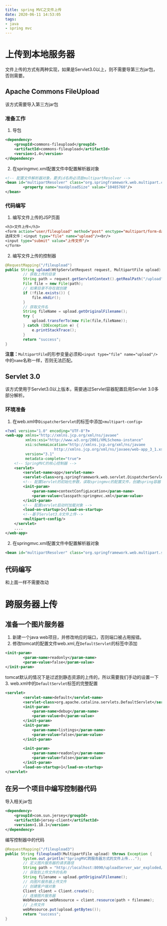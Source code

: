 ```yaml
---
title: spring MVC之文件上传
date: 2020-06-11 14:53:05
tags:
- java
- spring mvc
---
```


# 上传到本地服务器
文件上传的方式有两种实现，如果是Servlet3.0以上，则不需要导第三方jar包，否则需要。
## Apache Commons FileUpload
该方式需要导入第三方jar包
### 准备工作
1. 导包
```xml
<dependency>
	<groupId>commons-fileupload</groupId>
	<artifactId>commons-fileupload</artifactId>
	<version>1.4</version>
</dependency>
```
2. 在springmvc.xml配置文件中配置解析器对象
```xml
<!-- 配置文件解析器对象，要求id名称必须是multipartResolver -->
<bean id="multipartResolver" class="org.springframework.web.multipart.commons.CommonsMultipartResolver">
        <property name="maxUploadSize" value="10485760"/>
</bean>
```
### 代码编写
1. 编写文件上传的JSP页面
```jsp
<h3>文件上传</h3> 
<form action="user/fileupload" method="post" enctype="multipart/form-data"> 
选择文件：<input type="file" name="upload"/><br/> 
<input type="submit" value="上传文件"/> 
</form>
```
2. 编写文件上传的控制器
```java
@RequestMapping("/fileupload")
public String upload(HttpServletRequest request, MultipartFile upload) {
        // 获取上传的目录
        String path = request.getServletContext().getRealPath("/upload");
        File file = new File(path);
        // 如果目录不存在就创建
        if (!file.exists()) {
            file.mkdir();
        }
        // 获取文件名
        String fileName = upload.getOriginalFilename();
        try {
            upload.transferTo(new File(file,fileName));
        } catch (IOException e) {
            e.printStackTrace();
        }
        return "success";
}
```
**注意：**`MultipartFile`的形参变量必须和`<input type="file" name="upload"/>`中的`name`名称一样，否则无法匹配。
## Servlet 3.0
该方式使用于Servlet3.0以上版本，需要通过Servlet容器配置启用Servlet 3.0多部分解析。
### 环境准备
1. 在web.xml中`DispatcherServlet`的标签中添加`<multipart-config>`
```xml
<?xml version="1.0" encoding="UTF-8"?>
<web-app xmlns="http://xmlns.jcp.org/xml/ns/javaee"
         xmlns:xsi="http://www.w3.org/2001/XMLSchema-instance"
         xsi:schemaLocation="http://xmlns.jcp.org/xml/ns/javaee
                      http://xmlns.jcp.org/xml/ns/javaee/web-app_3_1.xsd"
         version="3.1"
         metadata-complete="true">
    <!-- SpringMVC的核心控制器 -->
    <servlet>
        <servlet-name>app</servlet-name>
        <servlet-class>org.springframework.web.servlet.DispatcherServlet</servlet-class>
        <!-- 配置Servlet的初始化参数，读取springmvc的配置文件，创建spring容器 -->
        <init-param>
            <param-name>contextConfigLocation</param-name>
            <param-value>classpath:springmvc.xml</param-value>
        </init-param>
        <!-- 配置servlet启动时加载对象 -->
        <load-on-startup>1</load-on-startup>
        <!--基于Servlet3.0文件上传-->
        <multipart-config/>
    </servlet>
    ....
</web-app>
```
2. 在springmvc.xml配置文件中配置解析器对象
```xml
<bean id="multipartResolver" class="org.springframework.web.multipart.support.StandardServletMultipartResolver"/>
```
## 代码编写
和上面一样不需要改动
# 跨服务器上传
## 准备一个图片服务器
1. 新建一个java web项目，并修改响应的端口，否则端口被占用报错。
2. 修改tomcat的配置文件web.xml,在`DefaultServlet`的标签中添加
```xml
<init-param>
        <param-name>readonly</param-name>
        <param-value>false</param-value>
</init-param>
```
tomcat默认的情况下是过滤到静态资源的上传的，所以需要我们手动的设置一下
3. web.xml中的`DefaultServlet`标签的完整配置
```xml
<servlet>
        <servlet-name>default</servlet-name>
        <servlet-class>org.apache.catalina.servlets.DefaultServlet</servlet-class>
        <init-param>
            <param-name>debug</param-name>
            <param-value>0</param-value>
        </init-param>
        <init-param>
            <param-name>listings</param-name>
            <param-value>false</param-value>
        </init-param>
        
        <init-param>
       	    <param-name>readonly</param-name>
            <param-value>false</param-value>
        </init-param>
        <load-on-startup>1</load-on-startup>
</servlet>
```
## 在另一个项目中编写控制器代码
导入相关jar包
```xml
<dependency>
	<groupId>com.sun.jersey</groupId>
	<artifactId>jersey-client</artifactId>
	<version>1.18.1</version>
</dependency>
```
编写控制器中的代码
```java
@RequestMapping("/fileupload3")
public String fileupload3(MultipartFile upload) throws Exception {
        System.out.println("SpringMVC跨服务器方式的文件上传...");
        // 定义图片服务器的请求路径
        String path = "http://localhost:8090/uploadServer_war_exploded/upload/";
        // 获取到上传文件的名称
        String filename = upload.getOriginalFilename();
        // 向图片服务器上传文件
        // 创建客户端对象
        Client client = Client.create();
        // 连接图片服务器
        WebResource webResource = client.resource(path + filename);
        // 上传文件
        webResource.put(upload.getBytes());
        return "success";
}
```


